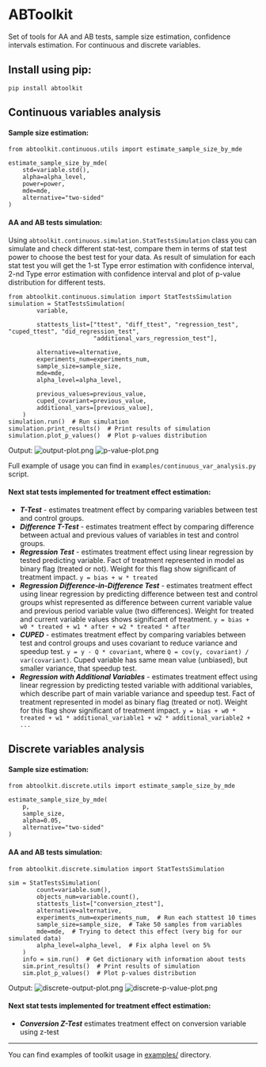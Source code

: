 # ABToolkit
Set of tools for AA and AB tests, sample size estimation, confidence intervals estimation. 
For continuous and discrete variables.

## Install using pip:
```pip install abtoolkit```

## Continuous variables analysis
#### Sample size estimation:
```
from abtoolkit.continuous.utils import estimate_sample_size_by_mde

estimate_sample_size_by_mde(
    std=variable.std(),
    alpha=alpha_level, 
    power=power, 
    mde=mde,
    alternative="two-sided"
)
```

#### AA and AB tests simulation:
Using ```abtoolkit.continuous.simulation.StatTestsSimulation``` class you can simulate and check different stat-test, 
compare them in terms of stat test power to choose the best test for your data. As result of simulation for each 
stat test you will get the 1-st Type error estimation with confidence interval, 2-nd Type error estimation with 
confidence interval and plot of p-value distribution for different tests.

```
from abtoolkit.continuous.simulation import StatTestsSimulation
simulation = StatTestsSimulation(
        variable,
        
        stattests_list=["ttest", "diff_ttest", "regression_test", "cuped_ttest", "did_regression_test",
                        "additional_vars_regression_test"],
                        
        alternative=alternative,
        experiments_num=experiments_num,
        sample_size=sample_size,
        mde=mde,
        alpha_level=alpha_level,

        previous_values=previous_value,
        cuped_covariant=previous_value,
        additional_vars=[previous_value],
    )
simulation.run()  # Run simulation
simulation.print_results()  # Print results of simulation
simulation.plot_p_values()  # Plot p-values distribution
```
Output:
![output-plot.png](static%2Foutput-plot.png)
![p-value-plot.png](static%2Fp-value-plot.png)

Full example of usage you can find in ```examples/continuous_var_analysis.py``` script.

#### Next stat tests implemented for treatment effect estimation:
- ***T-Test*** - estimates treatment effect by comparing variables between test and control groups.
- ***Difference T-Test*** - estimates treatment effect by comparing difference between actual and previous values 
of variables in test and control groups.
- ***Regression Test*** - estimates treatment effect using linear regression by tested predicting variable. 
Fact of treatment represented in model as binary flag (treated or not). Weight for this flag show significant 
of treatment impact.
```y = bias + w * treated```
- ***Regression Difference-in-Difference Test*** - estimates treatment effect using linear regression by predicting
difference between test and control groups whist represented as difference between current variable value and 
previous period variable value (two differences). Weight for treated and current variable values shows 
significant of treatment. ```y = bias + w0 * treated + w1 * after + w2 * treated * after```
- ***CUPED*** - estimates treatment effect by comparing variables between test and control groups and uses covariant 
to reduce variance and speedup test. ```y = y - Q * covariant```, where ```Q = cov(y, covariant) / var(covariant)```. 
Cuped variable has same mean value (unbiased), but smaller variance, that speedup test.
- ***Regression with Additional Variables*** - estimates treatment effect using linear regression by predicting 
tested variable with additional variables, which describe part of main variable variance and speedup test. 
Fact of treatment represented in model as binary flag (treated or not). Weight for this flag show significant 
of treatment impact.
```y = bias + w0 * treated + w1 * additional_variable1 + w2 * additional_variable2 + ...```


## Discrete variables analysis
#### Sample size estimation:
```
from abtoolkit.discrete.utils import estimate_sample_size_by_mde

estimate_sample_size_by_mde(
    p, 
    sample_size, 
    alpha=0.05,
    alternative="two-sided"
)
```
#### AA and AB tests simulation:
```
from abtoolkit.discrete.simulation import StatTestsSimulation

sim = StatTestsSimulation(
        count=variable.sum(),
        objects_num=variable.count(),
        stattests_list=["conversion_ztest"],
        alternative=alternative,
        experiments_num=experiments_num,  # Run each stattest 10 times
        sample_size=sample_size,  # Take 50 samples from variables
        mde=mde,  # Trying to detect this effect (very big for our simulated data)
        alpha_level=alpha_level,  # Fix alpha level on 5%
    )
    info = sim.run()  # Get dictionary with information about tests
    sim.print_results()  # Print results of simulation
    sim.plot_p_values()  # Plot p-values distribution
```
Output:
![discrete-output-plot.png](static%2Fdiscrete-output-plot.png)
![discrete-p-value-plot.png](static%2Fdiscrete-p-value-plot.png)

#### Next stat tests implemented for treatment effect estimation:
- ***Conversion Z-Test*** estimates treatment effect on conversion variable using z-test

---
You can find examples of toolkit usage in [examples/](https://github.com/nikitosl/abtoolkit/tree/master/examples) directory.